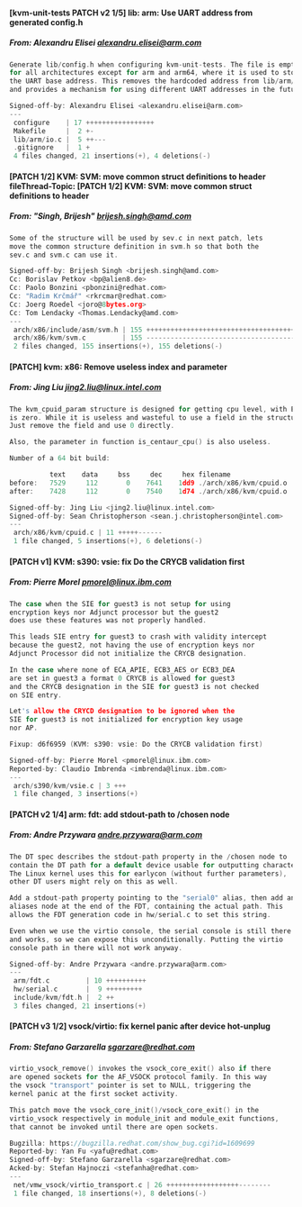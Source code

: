 #### [kvm-unit-tests PATCH v2 1/5] lib: arm: Use UART address from generated config.h
##### From: Alexandru Elisei <alexandru.elisei@arm.com>

```c
Generate lib/config.h when configuring kvm-unit-tests. The file is empty
for all architectures except for arm and arm64, where it is used to store
the UART base address. This removes the hardcoded address from lib/arm/io.c
and provides a mechanism for using different UART addresses in the future.

Signed-off-by: Alexandru Elisei <alexandru.elisei@arm.com>
---
 configure    | 17 +++++++++++++++++
 Makefile     |  2 +-
 lib/arm/io.c |  5 ++---
 .gitignore   |  1 +
 4 files changed, 21 insertions(+), 4 deletions(-)

```
#### [PATCH 1/2] KVM: SVM: move common struct definitions to header fileThread-Topic: [PATCH 1/2] KVM: SVM: move common struct definitions to header
##### From: "Singh, Brijesh" <brijesh.singh@amd.com>

```c
Some of the structure will be used by sev.c in next patch, lets
move the common structure definition in svm.h so that both the
sev.c and svm.c can use it.

Signed-off-by: Brijesh Singh <brijesh.singh@amd.com>
Cc: Borislav Petkov <bp@alien8.de>
Cc: Paolo Bonzini <pbonzini@redhat.com>
Cc: "Radim Krčmář" <rkrcmar@redhat.com>
Cc: Joerg Roedel <joro@8bytes.org>
Cc: Tom Lendacky <Thomas.Lendacky@amd.com>
---
 arch/x86/include/asm/svm.h | 155 +++++++++++++++++++++++++++++++++++++
 arch/x86/kvm/svm.c         | 155 -------------------------------------
 2 files changed, 155 insertions(+), 155 deletions(-)

```
#### [PATCH] kvm: x86: Remove useless index and parameter
##### From: Jing Liu <jing2.liu@linux.intel.com>

```c
The kvm_cpuid_param structure is designed for getting cpu level, with ECX input
is zero. While it is useless and wasteful to use a field in the structure for this.
Just remove the field and use 0 directly.

Also, the parameter in function is_centaur_cpu() is also useless.

Number of a 64 bit build:

          text    data     bss     dec     hex filename
before:   7529     112       0    7641    1dd9 ./arch/x86/kvm/cpuid.o
after:    7428     112       0    7540    1d74 ./arch/x86/kvm/cpuid.o

Signed-off-by: Jing Liu <jing2.liu@linux.intel.com>
Signed-off-by: Sean Christopherson <sean.j.christopherson@intel.com>
---
 arch/x86/kvm/cpuid.c | 11 +++++------
 1 file changed, 5 insertions(+), 6 deletions(-)

```
#### [PATCH v1] KVM: s390: vsie: fix Do the CRYCB validation first
##### From: Pierre Morel <pmorel@linux.ibm.com>

```c
The case when the SIE for guest3 is not setup for using
encryption keys nor Adjunct processor but the guest2
does use these features was not properly handled.

This leads SIE entry for guest3 to crash with validity intercept
because the guest2, not having the use of encryption keys nor
Adjunct Processor did not initialize the CRYCB designation.

In the case where none of ECA_APIE, ECB3_AES or ECB3_DEA
are set in guest3 a format 0 CRYCB is allowed for guest3
and the CRYCB designation in the SIE for guest3 is not checked
on SIE entry.

Let's allow the CRYCD designation to be ignored when the
SIE for guest3 is not initialized for encryption key usage
nor AP.

Fixup: d6f6959 (KVM: s390: vsie: Do the CRYCB validation first)

Signed-off-by: Pierre Morel <pmorel@linux.ibm.com>
Reported-by: Claudio Imbrenda <imbrenda@linux.ibm.com>
---
 arch/s390/kvm/vsie.c | 3 +++
 1 file changed, 3 insertions(+)

```
#### [PATCH v2 1/4] arm: fdt: add stdout-path to /chosen node
##### From: Andre Przywara <andre.przywara@arm.com>

```c
The DT spec describes the stdout-path property in the /chosen node to
contain the DT path for a default device usable for outputting characters.
The Linux kernel uses this for earlycon (without further parameters),
other DT users might rely on this as well.

Add a stdout-path property pointing to the "serial0" alias, then add an
aliases node at the end of the FDT, containing the actual path. This
allows the FDT generation code in hw/serial.c to set this string.

Even when we use the virtio console, the serial console is still there
and works, so we can expose this unconditionally. Putting the virtio
console path in there will not work anyway.

Signed-off-by: Andre Przywara <andre.przywara@arm.com>
---
 arm/fdt.c         | 10 ++++++++++
 hw/serial.c       |  9 +++++++++
 include/kvm/fdt.h |  2 ++
 3 files changed, 21 insertions(+)

```
#### [PATCH v3 1/2] vsock/virtio: fix kernel panic after device hot-unplug
##### From: Stefano Garzarella <sgarzare@redhat.com>

```c
virtio_vsock_remove() invokes the vsock_core_exit() also if there
are opened sockets for the AF_VSOCK protocol family. In this way
the vsock "transport" pointer is set to NULL, triggering the
kernel panic at the first socket activity.

This patch move the vsock_core_init()/vsock_core_exit() in the
virtio_vsock respectively in module_init and module_exit functions,
that cannot be invoked until there are open sockets.

Bugzilla: https://bugzilla.redhat.com/show_bug.cgi?id=1609699
Reported-by: Yan Fu <yafu@redhat.com>
Signed-off-by: Stefano Garzarella <sgarzare@redhat.com>
Acked-by: Stefan Hajnoczi <stefanha@redhat.com>
---
 net/vmw_vsock/virtio_transport.c | 26 ++++++++++++++++++--------
 1 file changed, 18 insertions(+), 8 deletions(-)

```
#### 
##### 

```c
```
